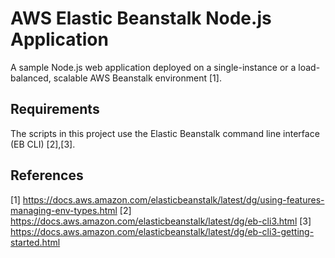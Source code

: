 # AWS Elastic Beanstalk Node.js Application
A sample Node.js web application deployed on a single-instance or a load-balanced, scalable AWS Beanstalk environment [1].

## Requirements
The scripts in this project use the Elastic Beanstalk command line interface (EB CLI) [2],[3].

## References
[1] https://docs.aws.amazon.com/elasticbeanstalk/latest/dg/using-features-managing-env-types.html
[2] https://docs.aws.amazon.com/elasticbeanstalk/latest/dg/eb-cli3.html
[3] https://docs.aws.amazon.com/elasticbeanstalk/latest/dg/eb-cli3-getting-started.html

